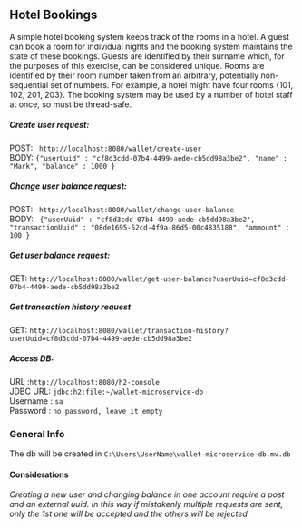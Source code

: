 ## Hotel Bookings
A simple hotel booking system keeps track of the rooms in a hotel. A guest can book a room for
individual nights and the booking system maintains the state of these bookings.
Guests are identified by their surname which, for the purposes of this exercise, can be considered
unique.
Rooms are identified by their room number taken from an arbitrary, potentially non-sequential set
of numbers. For example, a hotel might have four rooms {101, 102, 201, 203}.
The booking system may be used by a number of hotel staff at once, so must be thread-safe.<br/>
##### Create user request: 
POST: `` http://localhost:8080/wallet/create-user``<br/>
BODY: ``{"userUuid" : "cf8d3cdd-07b4-4499-aede-cb5dd98a3be2", "name" : "Mark", "balance" : 1000 }``<br/>
##### Change user balance request: 
POST: `` http://localhost:8080/wallet/change-user-balance``<br/>
BODY: `` {"userUuid" : "cf8d3cdd-07b4-4499-aede-cb5dd98a3be2", "transactionUuid" : "08de1695-52cd-4f9a-86d5-00c4835188", "ammount" : 100 }``<br/>
##### Get user balance request: 
GET: `` http://localhost:8080/wallet/get-user-balance?userUuid=cf8d3cdd-07b4-4499-aede-cb5dd98a3be2 ``<br/>
##### Get transaction history request
GET: `` http://localhost:8080/wallet/transaction-history?userUuid=cf8d3cdd-07b4-4499-aede-cb5dd98a3be2 ``<br/>

##### Access DB: 
URL :``http://localhost:8080/h2-console``<br/>
JDBC URL: ``jdbc:h2:file:~/wallet-microservice-db``<br/>
Username : ``sa``<br/>
Password : ``no password, leave it empty``<br/>

### General Info

The db will be created in `` C:\Users\UserName\wallet-microservice-db.mv.db ``

#### Considerations

*Creating a new user and changing balance in one account require a post and an external uuid. In this way if mistakenly multiple requests are sent, only the 1st one will be accepted and the others will be rejected*

